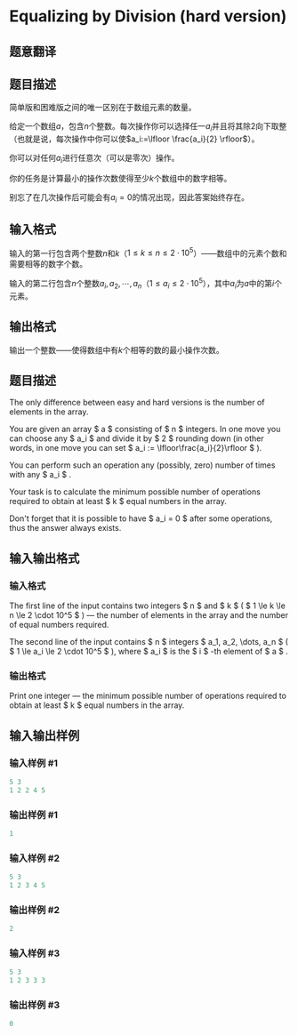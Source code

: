 # Equalizing by Division (hard version)

## 题意翻译

## 题目描述

简单版和困难版之间的唯一区别在于数组元素的数量。

给定一个数组$a$，包含$n$个整数。每次操作你可以选择任一$a_i$并且将其除$2$向下取整（也就是说，每次操作中你可以使$a_i:=\lfloor \frac{a_i}{2} \rfloor$）。

你可以对任何$a_i$进行任意次（可以是零次）操作。

你的任务是计算最小的操作次数使得至少$k$个数组中的数字相等。

别忘了在几次操作后可能会有$a_i=0$的情况出现，因此答案始终存在。

## 输入格式

输入的第一行包含两个整数$n$和$k$（$1\le k\le n\le 2 \cdot 10^5$）——数组中的元素个数和需要相等的数字个数。

输入的第二行包含$n$个整数$a_i,a_2,\cdots , a_n$（$1\le a_i\le 2 \cdot 10^5$），其中$a_i$为$a$中的第$i$个元素。

## 输出格式

输出一个整数——使得数组中有$k$个相等的数的最小操作次数。

## 题目描述

The only difference between easy and hard versions is the number of elements in the array.

You are given an array $ a $ consisting of $ n $ integers. In one move you can choose any $ a_i $ and divide it by $ 2 $ rounding down (in other words, in one move you can set $ a_i := \lfloor\frac{a_i}{2}\rfloor $ ).

You can perform such an operation any (possibly, zero) number of times with any $ a_i $ .

Your task is to calculate the minimum possible number of operations required to obtain at least $ k $ equal numbers in the array.

Don't forget that it is possible to have $ a_i = 0 $ after some operations, thus the answer always exists.

## 输入输出格式

### 输入格式

The first line of the input contains two integers $ n $ and $ k $ ( $ 1 \le k \le n \le 2 \cdot 10^5 $ ) — the number of elements in the array and the number of equal numbers required.

The second line of the input contains $ n $ integers $ a_1, a_2, \dots, a_n $ ( $ 1 \le a_i \le 2 \cdot 10^5 $ ), where $ a_i $ is the $ i $ -th element of $ a $ .

### 输出格式

Print one integer — the minimum possible number of operations required to obtain at least $ k $ equal numbers in the array.

## 输入输出样例

### 输入样例 #1

```cpp
5 3
1 2 2 4 5

```
### 输出样例 #1

```cpp
1

```
### 输入样例 #2

```cpp
5 3
1 2 3 4 5

```
### 输出样例 #2

```cpp
2

```
### 输入样例 #3

```cpp
5 3
1 2 3 3 3

```
### 输出样例 #3

```cpp
0

```

